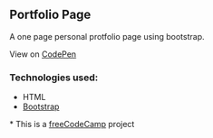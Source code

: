 ## Portfolio Page

A one page personal protfolio page using bootstrap.

View on [CodePen](http://codepen.io/emiliogozo/pen/bZQJYg)

### Technologies used:
- HTML
- [Bootstrap](http://getbootstrap.com/)


\* This is a [freeCodeCamp](https://www.freecodecamp.com/emiliogozo) project